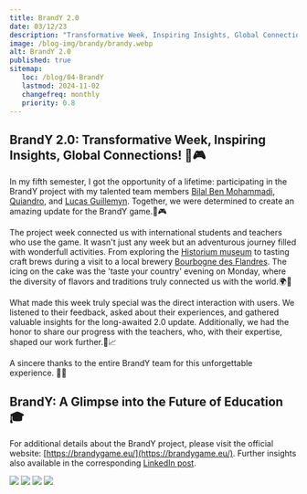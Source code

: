 ```yaml
---
title: BrandY 2.0
date: 03/12/23
description: "Transformative Week, Inspiring Insights, Global Connections!"
image: /blog-img/brandy/brandy.webp
alt: BrandY 2.0
published: true
sitemap:
   loc: /blog/04-BrandY
   lastmod: 2024-11-02
   changefreq: monthly
   priority: 0.8
---
```


## BrandY 2.0: Transformative Week, Inspiring Insights, Global Connections! 🚀🎮
In my fifth semester, I got the opportunity of a lifetime: participating in the BrandY project with my talented team members [Bilal Ben Mohammadi](https://www.linkedin.com/in/bilal-ben-mohammadi/), [Quiandro](https://www.linkedin.com/in/quiandro-steenbeke-6896b8294/), and  [Lucas Guillemyn](https://www.linkedin.com/in/lucas-guillemyn-280103g/). Together, we were determined to create an amazing update for the BrandY game.🚀🎮

The project week connected us with international students and teachers who use the game. It wasn't just any week but an adventurous journey filled with wonderfull activities. From exploring the [Historium museum](https://www.historium.be/nl/ontdek-historium) to tasting craft brews during a visit to a local brewery [Bourbogne des Flandres](https://www.bourgognedesflandres.be/). The icing on the cake was the 'taste your country' evening on Monday, where the diversity of flavors and traditions truly connected us with the world.🌍🍻

What made this week truly special was the direct interaction with users. We listened to their feedback, asked about their experiences, and gathered valuable insights for the long-awaited 2.0 update. Additionally, we had the honor to share our progress with the teachers, who, with their expertise, shaped our work further.🤝📈

A sincere thanks to the entire BrandY team for this unforgettable experience. 🙏🌟

## BrandY: A Glimpse into the Future of Education 🎓
For additional details about the BrandY project, please visit the official website: [https://brandygame.eu/](https://brandygame.eu/). Further insights also available in the corresponding [LinkedIn post](https://www.linkedin.com/posts/lieven-theys-73167216_howestinternational-howestbedrijfsmanagement-activity-7136776958054428674-11XH?utm_source=share&utm_medium=member_desktop).

<img src="/img/brandy3.webp"/>
<img src="/img/brandy4.webp"/>
<img src="/img/brandy2.webp"/>
<img src="/img/brandy5.webp"/>
